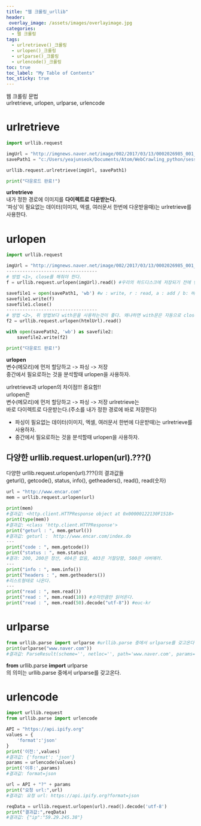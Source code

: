 ```yaml
---
title: "웹 크롤링_urllib"
header:
 overlay_image: /assets/images/overlayimage.jpg
categories:
  - 웹 크롤링
tags:
  - urlretrieve()_크롤링
  - urlopen()_크롤링
  - urlparse()_크롤링
  - urlencode()_크롤링
toc: true
toc_label: "My Table of Contents"
toc_sticky: true
---
```

웹 크롤링 문법  
urlretrieve, urlopen, urlparse, urlencode  

# urlretrieve
```python
import urllib.request

imgUrl = "http://imgnews.naver.net/image/002/2017/03/13/0002026985_001_20170313153101670.jpg"
savePath1 = "c:/Users/yeajunseok/Documents/Atom/WebCrawling_python/session2/test1.jpg"

urllib.request.urlretrieve(imgUrl, savePath1)

print("다운로드 완료!")
```  

**urlretrieve**  
 내가 정한 경로에 이미지를 **다이렉트로 다운받는다.**  
 '파싱'이 필요없는 데이터(이미지, 엑셀, 여러문서 한번에 다운받을때)는 urlretrieve를 사용한다.  

# urlopen
```python
import urllib.request

imgUrl = "http://imgnews.naver.net/image/002/2017/03/13/0002026985_001_20170313153101670.jpg"
----------------------------------
# 방법 <1>, close를 해줘야 한다.
f = urllib.request.urlopen(imgUrl).read() #우리의 하드디스크에 저장되기 전에 변수에(메모리)저장 시킨다.

savefile1 = open(savePath1, 'wb') #w : write, r : read, a : add / b: 바이너리로
savefile1.write(f)
savefile1.close()
----------------------------------
# 방법 <2>, 위 방법보다 with문을 사용하는것이 좋다. 왜냐하면 with문은 자동으로 close를 해주기 때문이다.
f2 = urllib.request.urlopen(htmlUrl).read()

with open(savePath2, 'wb') as savefile2:
    savefile2.write(f2)

print("다운로드 완료!")
```

**urlopen**  
 변수(메모리)에 먼저 할당하고 -> 파싱 -> 저장  
 중간에서 필요로하는 것을 분석할때 urlopen을 사용하자.  


urlretrieve과 urlopen의 차이점!!! 중요함!!  
urlopen은  
 변수(메모리)에 먼저 할당하고 -> 파싱 -> 저장
urlretrieve는  
 바로 다이렉트로 다운받는다.(주소를 내가 정한 경로에 바로 저장한다)

* 파싱이 필요없는 데이터(이미지, 엑셀, 여러문서 한번에 다운받때)는 urlretrieve를 사용하자.
* 중간에서 필요로하는 것을 분석할때 urlopen을 사용하자.  

## 다양한 urllib.request.urlopen(url).???()
다양한 urllib.request.urlopen(url).???()의 결과값들  
geturl(), getcode(), status, info(), getheaders(), read(), read(숫자)  
```python
url = "http://www.encar.com"
mem = urllib.request.urlopen(url)

print(mem)
#결과값: <http.client.HTTPResponse object at 0x00000122130F1518>
print(type(mem))
#결과값: <class 'http.client.HTTPResponse'>
print("geturl : ", mem.geturl())
#결과값: geturl :  http://www.encar.com/index.do
---
print("code : ", mem.getcode())
print("status : ", mem.status)
#결과: 200, 200은 정산, 404은 없음, 403은 거절당함, 500은 서버애러.
---
print("info : ", mem.info())
print("headers : ", mem.getheaders())
#리스트형태로 나온다.
---
print("read : ", mem.read())
print("read : ", mem.read(10)) #숫자만큼만 읽어온다.
print("read : ", mem.read(50).decode("utf-8")) #euc-kr
```  

# urlparse
```python
from urllib.parse import urlparse #urllib.parse 중에서 urlparse를 갖고온다.
print(urlparse("www.naver.com"))
#결과값: ParseResult(scheme='', netloc='', path='www.naver.com', params='', query='', fragment='')
```  
**from** urllib.parse **import** urlparse  
의 의미는 urllib.parse 중에서 urlparse를 갖고온다.  

# urlencode
```python
import urllib.request
from urllib.parse import urlencode

API = "https://api.ipify.org"
values = {
    'format':'json'
}
print('이전:',values)
#결과값: {'format': 'json'}
params = urlencode(values)
print('이후:',params)
#결과값: format=json

url = API + "?" + params
print("요청 url:",url)
#결과값: 요청 url: https://api.ipify.org?format=json

reqData = urllib.request.urlopen(url).read().decode('utf-8')
print("결과값:",reqData)
#결과값: {"ip":"59.29.245.38"}
```
